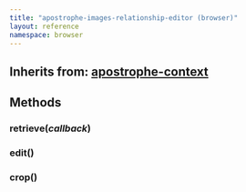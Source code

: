 ```yaml
---
title: "apostrophe-images-relationship-editor (browser)"
layout: reference
namespace: browser
---
```

## Inherits from: [apostrophe-context](../apostrophe-utils/browser-apostrophe-context.html)

## Methods
### retrieve(*callback*)

### edit()

### crop()

